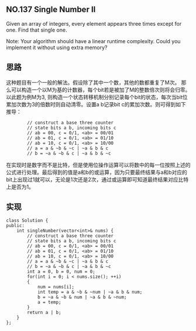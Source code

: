 ## NO.137 Single Number II
Given an array of integers, every element appears three times except for one. Find that single one.

Note:
Your algorithm should have a linear runtime complexity. Could you implement it without using extra memory?

## 思路
这种题目有一个一般的解法。假设除了其中一个数，其他的数都重复了M次。
那么可以构造一个以M为基的计数器，每个bit若是被加了M的整数倍次则将会归零。
以此题为例M为3, 则构造一个状态转移机制分别记录每个bit的状态，每次当bit位累加次数为3的倍数时则自动清零。设置a b记录bit c的累加次数。则可得到如下推导：
```
		// construct a base three counter
        // state bits a b, incoming bits c
        // ab = 00, c = 0/1, <ab> = 00/01
        // ab = 01, c = 0/1, <ab> = 01/10
        // ab = 10, c = 0/1, <ab> = 10/00
        // a = a & ~b & ~c | ~a & b & c
        // b = ~a & ~b & c | ~a & b & ~c
```
在实现时是数字而不是比特，但是使用位操作运算可以将数中的每一位按照上述的公式进行处理。最后得到的值是a和b的或运算，因为只要最终结果与a和b对应的bit上出现过1就可以，无论是1次还是2次，通过或运算即可知道最终结果对应比特上是否为1。

## 实现
```
class Solution {
public:
    int singleNumber(vector<int>& nums) {
        // construct a base three counter
        // state bits a b, incoming bits c
        // ab = 00, c = 0/1, <ab> = 00/01
        // ab = 01, c = 0/1, <ab> = 01/10
        // ab = 10, c = 0/1, <ab> = 10/00
        // a = a & ~b & ~c | ~a & b & c
        // b = ~a & ~b & c | ~a & b & ~c
        int a = 0, b = 0, num = 0;
        for(int i = 0; i < nums.size(); ++i)
        {
            num = nums[i];
            int temp = a & ~b & ~num | ~a & b & num;
            b = ~a & ~b & num | ~a & b & ~num;
            a = temp;
        }
        return a | b;
    }
};
```

